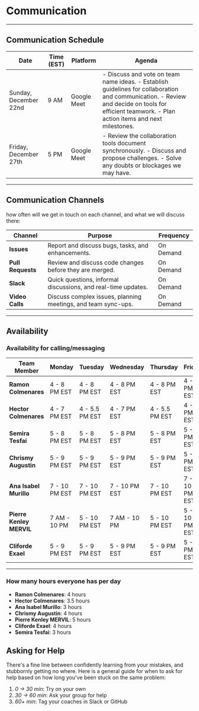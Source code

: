 <!--
    this template is for inspiration, feel free to change it however you like!

    Careful! be sure to protect your privacy when filling out this document
        everything you write here will be public
        so share only what you are comfortable sharing online
        you can share the rest in confidence with you group by another channel
-->

<!-- markdownlint-disable MD013 -->
# Communication

______________________________________________________________________

## Communication Schedule

| **Date**                     | **Time (EST)** | **Platform**   | **Agenda**                                                                 |
|-------------------------------|----------------|----------------|-----------------------------------------------------------------------------|
| Sunday, December 22nd         | 9 AM           | Google Meet    | - Discuss and vote on team name ideas. - Establish guidelines for collaboration and communication. - Review and decide on tools for efficient teamwork. - Plan action items and next milestones. |
| Friday, December 27th         | 5 PM           | Google Meet    | - Review the collaboration tools document synchronously. - Discuss and propose challenges. - Solve any doubts or blockages we may have. |

______________________________________________________________________

## Communication Channels

how often will we get in touch on each channel, and what we will discuss there:

| **Channel**      | **Purpose**                                                          | **Frequency**                     |
|-------------------|----------------------------------------------------------------------|-----------------------------------|
| **Issues**        | Report and discuss bugs, tasks, and enhancements.                   | On Demand                         |
| **Pull Requests** | Review and discuss code changes before they are merged.             | On Demand                         |
| **Slack**         | Quick questions, informal discussions, and real-time updates.       | On Demand                         |
| **Video Calls**   | Discuss complex issues, planning meetings, and team sync-ups.       | On Demand                         |

______________________________________________________________________

## Availability

### Availability for calling/messaging

| **Team Member**         | **Monday**   | **Tuesday**   | **Wednesday** | **Thursday**  | **Friday**    | **Saturday**    | **Sunday**     |
|--------------------------|--------------|---------------|---------------|---------------|---------------|-----------------|----------------|
| **Ramon Colmenares**     | 4 - 8 PM EST | 4 - 8 PM EST  | 4 - 8 PM EST  | 4 - 8 PM EST  | 4 - 8 PM EST  | 4 - 8 PM EST    | 4 - 8 PM EST   |
| **Hector Colmenares**    | 4 - 7 PM EST | 4 - 5.5 PM EST| 4 - 7 PM EST  | 4 - 5.5 PM EST| 4 - 7 PM EST  | 12 - 4 PM EST   | Not available  |
| **Semira Tesfai**        | 5 - 8 PM EST | 5 - 8 PM EST  | 5 - 8 PM EST  | 5 - 8 PM EST  | 5 - 8 PM EST  | 6 - 8 PM EST    | 5 - 8 PM EST   |
| **Chrismy Augustin**     | 5 - 9 PM EST | 5 - 9 PM EST  | 5 - 9 PM EST  | 5 - 9 PM EST  | 5 - 9 PM EST  | 5 - 9 PM EST    | 5 - 9 PM EST   |
| **Ana Isabel Murillo**   | 7 - 10 PM EST| 7 - 10 PM EST | 7 - 10 PM EST | 7 - 10 PM EST | 7 - 10 PM EST | 12 - 4 PM EST   | Not available  |
| **Pierre Kenley MERVIL** | 7 AM - 10 PM | 5 - 10 PM EST | 7 AM - 10 PM  | 5 - 10 PM EST | 5 - 10 PM EST | 7 AM - 10 PM    | 5 - 10 PM EST  |
| **Cliforde Exael**       | 5 - 9 PM EST | 5 - 9 PM EST  | 5 - 9 PM EST  | 5 - 9 PM EST  | 5 - 9 PM EST  | 5 - 9 PM EST    | 5 - 9 PM EST   |

______________________________________________________________________
<!-- markdownlint-enable MD013 -->
### How many hours everyone has per day

- **Ramon Colmenares**: 4 hours
- **Hector Colmenares**: 3.5 hours
- **Ana Isabel Murillo**: 3 hours
- **Chrismy Augustin**: 4 hours
- **Pierre Kenley MERVIL**: 5 hours
- **Cliforde Exael**: 4 hours
- **Semira Tesfai**: 3 hours

## Asking for Help

There's a fine line between confidently learning from your mistakes, and
stubbornly getting no where. Here is a general guide for when to ask for help
based on how long you've been stuck on the same problem:

1. _0 -> 30 min_: Try on your own
1. _30 -> 60 min_: Ask your group for help
1. _60+ min_: Tag your coaches in Slack or GitHub
